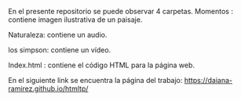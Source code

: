 En el presente repositorio se puede observar 4 carpetas.
Momentos : contiene imagen ilustrativa de un paisaje. 

Naturaleza: contiene un audio. 

los simpson: contiene un vídeo. 

Index.html : contiene el código HTML para la página web. 

En el siguiente link se encuentra la página del trabajo:
https://daiana-ramirez.github.io/htmltp/

